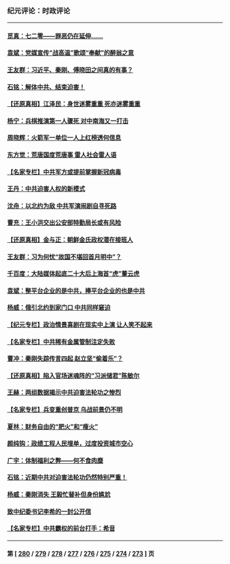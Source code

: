 ### 纪元评论：时政评论
---
#### [觅真：七二零——罪恶仍在延伸……](../../pages/nsc1025/n14036072.md) 
#### [袁斌：党媒宣传“战高温”歌颂“奉献”的醉翁之意](../../pages/nsc1025/n14035997.md) 
#### [王友群：习近平、秦刚、傅晓田之间真的有事？](../../pages/nsc1025/n14035084.md) 
#### [石铭：解体中共、结束迫害！](../../pages/nsc1025/n14035620.md) 
#### [【还原真相】江泽民：身世迷雾重重 死亦迷雾重重](../../pages/nsc1025/n14035590.md) 
#### [杨宁：兵棋推演第一人骤死 对中南海又一打击](../../pages/nsc1025/n14035523.md) 
#### [周晓辉：火箭军一单位一人上红榜透何信息](../../pages/nsc1025/n14035347.md) 
#### [东方觉：荒唐国度荒唐事 雷人社会雷人语](../../pages/nsc1025/n14035286.md) 
#### [【名家专栏】中共军方或提前掌握新冠病毒](../../pages/nsc1025/n14034819.md) 
#### [王丹：中共迫害人权的新模式](../../pages/nsc1025/n14034969.md) 
#### [沈舟：以北约为敌 中共军演闹剧自寻死路](../../pages/nsc1025/n14034888.md) 
#### [曹充：王小洪交出公安部特勤局长或有风险](../../pages/nsc1025/n14034407.md) 
#### [【还原真相】金与正：朝鲜金氏政权潜在接班人](../../pages/nsc1025/n14033207.md) 
#### [王友群：习为何忧“故国不堪回首月明中”？](../../pages/nsc1025/n14034037.md) 
#### [千百度：大陆媒体起底二十大后上海首“虎”董云虎](../../pages/nsc1025/n14034029.md) 
#### [袁斌：整平台企业的是中共，捧平台企业的也是中共](../../pages/nsc1025/n14033873.md) 
#### [杨威：俄引北约到家门口 中共同样窘迫](../../pages/nsc1025/n14033930.md) 
#### [【纪元专栏】政治情景喜剧在现实中上演 让人笑不起来](../../pages/nsc1025/n14033912.md) 
#### [【名家专栏】中共稀有金属管制注定失败](../../pages/nsc1025/n14033664.md) 
#### [曹冲：秦刚失踪传言四起 赵立坚“偷着乐”？](../../pages/nsc1025/n14033393.md) 
#### [【还原真相】陷入官场迷魂阵的“习派储君”陈敏尔](../../pages/nsc1025/n14022981.md) 
#### [王赫：两组数据揭示中共迫害法轮功之惨烈](../../pages/nsc1025/n14033123.md) 
#### [【名家专栏】兵变重创普京 乌战前景仍不明](../../pages/nsc1025/n14032943.md) 
#### [夏林：财务自由的“肥火”和“瘦火”](../../pages/nsc1025/n14033072.md) 
#### [颜纯钩：政绩工程人民埋单，过度投资城市空心](../../pages/nsc1025/n14033007.md) 
#### [广宇：体制福利之弊——何不食肉糜](../../pages/nsc1025/n14032923.md) 
#### [石铭：近期中共对迫害法轮功仍然特别严重！](../../pages/nsc1025/n14032921.md) 
#### [杨威：秦刚消失 王毅忙替补但身份尴尬](../../pages/nsc1025/n14032576.md) 
#### [致中纪委书记李希的一封公开信](../../pages/nsc1025/n14032506.md) 
#### [【名家专栏】中共霸权的前台打手：希音](../../pages/nsc1025/n14031634.md) 

---
#### 第 [ [280](./280.md) / [279](./279.md) / [278](./278.md) / [277](./277.md) / [276](./276.md) / [275](./275.md) / [274](./274.md) / [273](./273.md) ] 页
